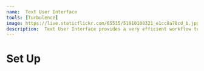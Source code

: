 ```yaml
---
name:  Text User Interface
tools: [Turbulence]
image: https://live.staticflickr.com/65535/51910108321_e1cc8a78cd_b.jpg
description:  Text User Interface provides a very efficient workflow to perform simulations.
---
```


# Set Up 

 
